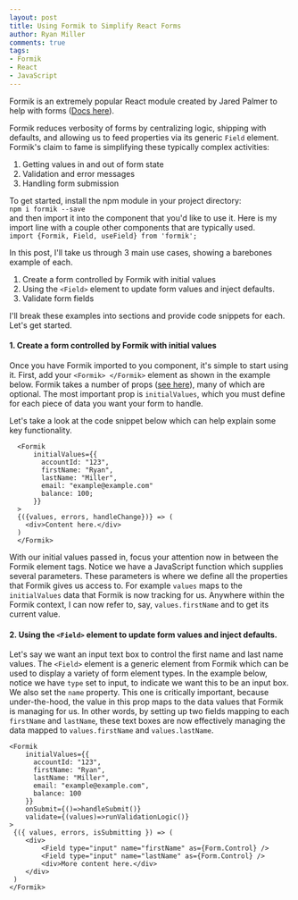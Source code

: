 ```yaml
---
layout: post
title: Using Formik to Simplify React Forms
author: Ryan Miller
comments: true
tags:
- Formik
- React
- JavaScript
---
```


Formik is an extremely popular React module created by Jared Palmer to help with forms ([Docs here](https://jaredpalmer.com/formik/docs/overview)).

Formik reduces verbosity of forms by centralizing logic, shipping with defaults, and allowing us to feed properties via its generic `Field` element. Formik's claim to fame is simplifying these typically complex activities:

1. Getting values in and out of form state
1. Validation and error messages
1. Handling form submission

To get started, install the npm module in your project directory:  
`npm i formik --save`  
and then import it into the component that you'd like to use it. Here is my import line with a couple other components that are typically used.  
`import {Formik, Field, useField} from 'formik';`  

In this post, I'll take us through 3 main use cases, showing a barebones example of each.

1. Create a form controlled by Formik with initial values
2. Using the `<Field>` element to update form values and inject defaults.
2. Validate form fields

I'll break these examples into sections and provide code snippets for each. Let's get started.


#### 1. Create a form controlled by Formik with initial values
Once you have Formik imported to you component, it's simple to start using it.
First, add your `<Formik> </Formik>` element as shown in the example below. Formik takes a number of props ([see here](https://jaredpalmer.com/formik/docs/api/formik)), many of which are optional. The most important prop is `initialValues`, which you must define for each piece of data you want your form to handle.

Let's take a look at the code snippet below which can help explain some key functionality.

```
  <Formik
      initialValues={{
        accountId: "123",
        firstName: "Ryan",
        lastName: "Miller",
        email: "example@example.com"
        balance: 100;
      }}
  >
  {({values, errors, handleChange})} =>	(
    <div>Content here.</div>
  )
  </Formik>
```

With our initial values passed in, focus your attention now in between the Formik element tags. Notice we have a JavaScript function which supplies several parameters. These parameters is where we define all the properties that Formik gives us access to. For example `values` maps to the `initialValues` data that Formik is now tracking for us. Anywhere within the Formik context, I can now refer to, say, `values.firstName` and to get its current value.

#### 2. Using the `<Field>` element to update form values and inject defaults.

Let's say we want an input text box to control the first name and last name values. The `<Field>` element is a generic element from Formik which can be used to display a variety of form element types. In the example below, notice we have `type` set to input, to indicate we want this to be an input box. We also set the `name` property. This one is critically important, because under-the-hood, the value in this prop maps to the data values that Formik is managing for us. In other words, by setting up two fields mapping to each `firstName` and `lastName`, these text boxes are now effectively managing the data mapped to `values.firstName` and `values.lastName`.

```
<Formik
    initialValues={{
      accountId: "123",
      firstName: "Ryan",
      lastName: "Miller",
      email: "example@example.com",
      balance: 100
    }}
	onSubmit={()=>handleSubmit()}
	validate={(values)=>runValidationLogic()}
>
 {({ values, errors, isSubmitting }) => (
	<div>
		<Field type="input" name="firstName" as={Form.Control} />
		<Field type="input" name="lastName" as={Form.Control} />
		<div>More content here.</div>
	</div>
 )
</Formik>
```

